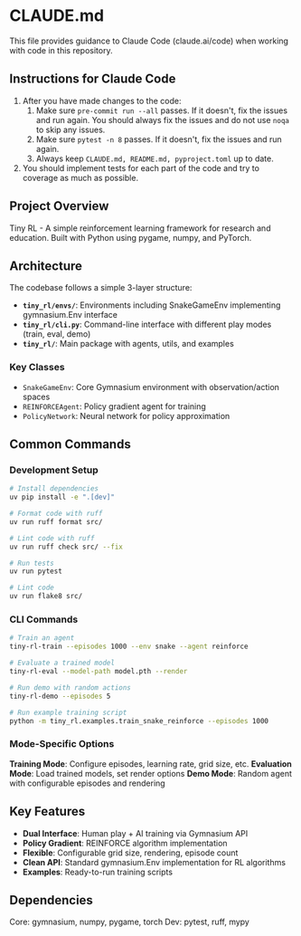 # CLAUDE.md

This file provides guidance to Claude Code (claude.ai/code) when working with code in this repository.

## Instructions for Claude Code

1. After you have made changes to the code:
   1.  Make sure `pre-commit run --all` passes. If it doesn't, fix the issues and run again. You should always fix the issues and do not use `noqa` to skip any issues.
   2.  Make sure `pytest -n 8` passes. If it doesn't, fix the issues and run again.
   3.  Always keep `CLAUDE.md, README.md, pyproject.toml` up to date.
2. You should implement tests for each part of the code and try to coverage as much as possible.

## Project Overview

Tiny RL - A simple reinforcement learning framework for research and education. Built with Python using pygame, numpy, and PyTorch.

## Architecture

The codebase follows a simple 3-layer structure:

- **`tiny_rl/envs/`**: Environments including SnakeGameEnv implementing gymnasium.Env interface
- **`tiny_rl/cli.py`**: Command-line interface with different play modes (train, eval, demo)
- **`tiny_rl/`**: Main package with agents, utils, and examples

### Key Classes

- `SnakeGameEnv`: Core Gymnasium environment with observation/action spaces
- `REINFORCEAgent`: Policy gradient agent for training
- `PolicyNetwork`: Neural network for policy approximation

## Common Commands

### Development Setup
```bash
# Install dependencies
uv pip install -e ".[dev]"

# Format code with ruff
uv run ruff format src/

# Lint code with ruff
uv run ruff check src/ --fix

# Run tests
uv run pytest

# Lint code
uv run flake8 src/
```

### CLI Commands
```bash
# Train an agent
tiny-rl-train --episodes 1000 --env snake --agent reinforce

# Evaluate a trained model
tiny-rl-eval --model-path model.pth --render

# Run demo with random actions
tiny-rl-demo --episodes 5

# Run example training script
python -m tiny_rl.examples.train_snake_reinforce --episodes 1000
```

### Mode-Specific Options

**Training Mode**: Configure episodes, learning rate, grid size, etc.
**Evaluation Mode**: Load trained models, set render options
**Demo Mode**: Random agent with configurable episodes and rendering

## Key Features

- **Dual Interface**: Human play + AI training via Gymnasium API
- **Policy Gradient**: REINFORCE algorithm implementation
- **Flexible**: Configurable grid size, rendering, episode count
- **Clean API**: Standard gymnasium.Env implementation for RL algorithms
- **Examples**: Ready-to-run training scripts

## Dependencies

Core: gymnasium, numpy, pygame, torch
Dev: pytest, ruff, mypy
